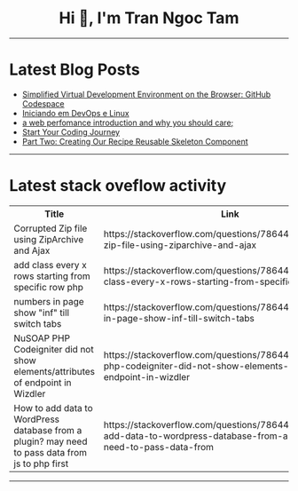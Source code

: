 <h1 align="center">Hi 👋, I'm Tran Ngoc Tam</h1>

---

# Latest Blog Posts 
<!-- BLOG-POST-LIST:START -->
- [Simplified Virtual Development Environment on the Browser: GitHub Codespace](https://dev.to/paschalogu/simplified-virtual-development-environment-on-the-browser-github-codespace-1lab)
- [Iniciando em DevOps e Linux](https://dev.to/ebagabe/iniciando-em-devops-e-linux-22l8)
- [a web perfomance introduction and why you should care;](https://dev.to/nosylasairaf/web-perfomance-and-why-you-should-care-4n8j)
- [Start Your Coding Journey](https://dev.to/gigo_dev/start-your-coding-journey-1egp)
- [Part Two: Creating Our Recipe Reusable Skeleton Component](https://dev.to/topeogunleye/part-two-creating-our-recipe-reusable-skeleton-component-cgj)
<!-- BLOG-POST-LIST:END -->

---

# Latest stack oveflow activity
<table>
  <tr><th>Title</th><th>Link</th></tr>
  <!-- STACKOVERFLOW:START --><tr><td>Corrupted Zip file using ZipArchive and Ajax</td><td>https://stackoverflow.com/questions/78644617/corrupted-zip-file-using-ziparchive-and-ajax</td></tr><tr><td>add class every x rows starting from specific row php</td><td>https://stackoverflow.com/questions/78644611/add-class-every-x-rows-starting-from-specific-row-php</td></tr><tr><td>numbers in page show &quot;inf&quot; till switch tabs</td><td>https://stackoverflow.com/questions/78644595/numbers-in-page-show-inf-till-switch-tabs</td></tr><tr><td>NuSOAP PHP Codeigniter did not show elements/attributes of endpoint in Wizdler</td><td>https://stackoverflow.com/questions/78644577/nusoap-php-codeigniter-did-not-show-elements-attributes-of-endpoint-in-wizdler</td></tr><tr><td>How to add data to WordPress database from a plugin? may need to pass data from js to php first</td><td>https://stackoverflow.com/questions/78644371/how-to-add-data-to-wordpress-database-from-a-plugin-may-need-to-pass-data-from</td></tr><!-- STACKOVERFLOW:END -->
</table>

---


